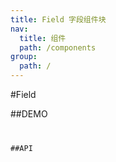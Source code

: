 ```yaml
---
title: Field 字段组件块
nav:
  title: 组件
  path: /components
group:
  path: /
---
```

#Field

##DEMO
<code src="./demos/index.tsx" />

##API
